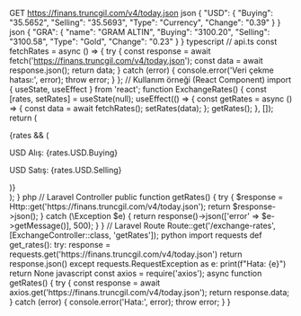 
GET https://finans.truncgil.com/v4/today.json
json
{
"USD": {
"Buying": "35.5652",
"Selling": "35.5693",
"Type": "Currency",
"Change": "0.39"
}
}
json
{
"GRA": {
"name": "GRAM ALTIN",
"Buying": "3100.20",
"Selling": "3100.58",
"Type": "Gold",
"Change": "0.23"
}
}
typescript
// api.ts
const fetchRates = async () => {
try {
const response = await fetch('https://finans.truncgil.com/v4/today.json');
const data = await response.json();
return data;
} catch (error) {
console.error('Veri çekme hatası:', error);
throw error;
}
};
// Kullanım örneği (React Component)
import { useState, useEffect } from 'react';
function ExchangeRates() {
const [rates, setRates] = useState(null);
useEffect(() => {
const getRates = async () => {
const data = await fetchRates();
setRates(data);
};
getRates();
}, []);
return (
<div>
{rates && (
<div>
<p>USD Alış: {rates.USD.Buying}</p>
<p>USD Satış: {rates.USD.Selling}</p>
</div>
)}
</div>
);
}
php
// Laravel Controller
public function getRates()
{
try {
$response = Http::get('https://finans.truncgil.com/v4/today.json');
return $response->json();
} catch (\Exception $e) {
return response()->json(['error' => $e->getMessage()], 500);
}
}
// Laravel Route
Route::get('/exchange-rates', [ExchangeController::class, 'getRates']);
python
import requests
def get_rates():
try:
response = requests.get('https://finans.truncgil.com/v4/today.json')
return response.json()
except requests.RequestException as e:
print(f"Hata: {e}")
return None
javascript
const axios = require('axios');
async function getRates() {
try {
const response = await axios.get('https://finans.truncgil.com/v4/today.json');
return response.data;
} catch (error) {
console.error('Hata:', error);
throw error;
}
}
